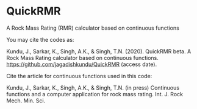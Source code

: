 # QuickRMR
A Rock Mass Rating (RMR) calculator based on continuous functions

You may cite the codes as:

Kundu, J., Sarkar, K., Singh, A.K., & Singh, T.N. (2020). QuickRMR beta. A Rock Mass Rating calculator based on continuous functions.  https://github.com/jagadishkundu/QuickRMR (access date).

Cite the article for continuous functions  used in this code:

Kundu, J., Sarkar, K., Singh, A.K., & Singh, T.N. (in press) Continuous functions and a computer application for rock mass rating. Int. J. Rock Mech. Min. Sci.
